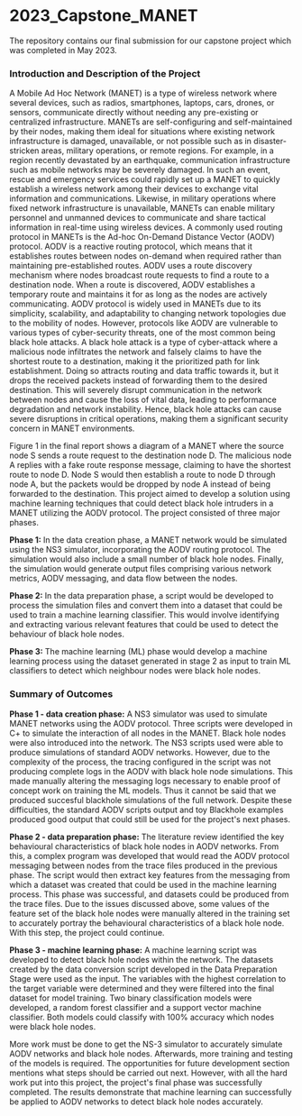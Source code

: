 # 2023_Capstone_MANET

The repository contains our final submission for our capstone project which was completed in May 2023.

### Introduction and Description of the Project

A Mobile Ad Hoc Network (MANET) is a type of wireless network where several devices, such as radios, smartphones, laptops, cars, drones, or sensors, communicate directly without needing any pre-existing or centralized infrastructure. MANETs are self-configuring and self-maintained by their nodes, making them ideal for situations where existing network infrastructure is damaged, unavailable, or not possible such as in disaster-stricken areas, military operations, or remote regions.
For example, in a region recently devastated by an earthquake, communication infrastructure such as mobile networks may be severely damaged. In such an event, rescue and emergency services could rapidly set up a MANET to quickly establish a wireless network among their devices to exchange vital information and communications. Likewise, in military operations where fixed network infrastructure is unavailable, MANETs can enable military personnel and unmanned devices to communicate and share tactical information in real-time using wireless devices.
A commonly used routing protocol in MANETs is the Ad-hoc On-Demand Distance Vector (AODV) protocol. AODV is a reactive routing protocol, which means that it establishes routes between nodes on-demand when required rather than maintaining pre-established routes. AODV uses a route discovery mechanism where nodes broadcast route requests to find a route to a destination node. When a route is discovered, AODV establishes a temporary route and maintains it for as long as the nodes are actively communicating. AODV protocol is widely used in MANETs due to its simplicity, scalability, and adaptability to changing network topologies due to the mobility of nodes.
However, protocols like AODV are vulnerable to various types of cyber-security threats, one of the most common being black hole attacks. A black hole attack is a type of cyber-attack where a malicious node infiltrates the network and falsely claims to have the shortest route to a destination, making it the prioritized path for link establishment. Doing so attracts routing and data traffic towards it, but it drops the received packets instead of forwarding them to the desired destination. This will severely disrupt communication in the network between nodes and cause the loss of vital data, leading to performance degradation and network instability. Hence, black hole attacks can cause severe disruptions in critical operations, making them a significant security concern in MANET environments.

Figure 1 in the final report shows a diagram of a MANET where the source node S sends a route request to the destination node D. The malicious node A replies with a fake route response message, claiming to have the shortest route to node D. Node S would then establish a route to node D through node A, but the packets would be dropped by node A instead of being forwarded to the destination.
This project aimed to develop a solution using machine learning techniques that could detect black hole intruders in a MANET utilizing the AODV protocol. The project consisted of three major phases.

**Phase 1:**
In the data creation phase, a MANET network would be simulated using the NS3 simulator, incorporating the AODV routing protocol. The simulation would also include a small number of black hole nodes. Finally, the simulation would generate output files comprising various network metrics, AODV messaging, and data flow between the nodes.

**Phase 2:**
In the data preparation phase, a script would be developed to process the simulation files and convert them into a dataset that could be used to train a machine learning classifier. This would involve identifying and extracting various relevant features that could be used to detect the behaviour of black hole nodes.

**Phase 3:**
The machine learning (ML) phase would develop a machine learning process using the dataset generated in stage 2 as input to train ML classifiers to detect which neighbour nodes were black hole nodes.

### Summary of Outcomes

**Phase 1 - data creation phase:** A NS3 simulator was used to simulate MANET networks using the AODV protocol. Three scripts were developed in C+ to simulate the interaction of all nodes in the MANET. Black hole nodes were also introduced into the network. The NS3 scripts used were able to produce simulations of standard AODV networks. However, due to the complexity of the process, the tracing configured in the script was not producing complete logs in the AODV with black hole node simulations. This made manually altering the messaging logs necessary to enable proof of concept work on training the ML models. Thus it cannot be said that we produced succesful blackhole simulations of the full network. Despite these difficulties, the standard AODV scripts output and toy Blackhole examples produced good output that could still be used for the project's next phases.

**Phase 2 - data preparation phase:** The literature review identified the key behavioural characteristics of black hole nodes in AODV networks. From this, a complex program was developed that would read the AODV protocol messaging between nodes from the trace files produced in the previous phase. The script would then extract key features from the messaging from which a dataset was created that could be used in the machine learning process. This phase was successful, and datasets could be produced from the trace files.
Due to the issues discussed above, some values of the feature set of the black hole nodes were manually altered in the training set to accurately portray the behavioural characteristics of a black hole node. With this step, the project could continue.

**Phase 3 - machine learning phase:** A machine learning script was developed to detect black hole nodes within the network. The datasets created by the data conversion script developed in the Data Preparation Stage were used as the input. The variables with the highest correlation to the target variable were determined and they were filtered into the final dataset for model training. Two binary classification models were developed, a random forest classifier and a support vector machine classifier. Both models could classify with 100% accuracy which nodes were black hole nodes.

More work must be done to get the NS-3 simulator to accurately simulate AODV networks and black hole nodes. Afterwards, more training and testing of the models is required. The opportunities for future development section mentions what steps should be carried out next. However, with all the hard work put into this project, the project's final phase was successfully completed. The results demonstrate that machine learning can successfully be applied to AODV networks to detect black hole nodes accurately.

